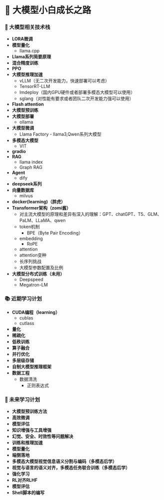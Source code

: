 # 🚀 大模型小白成长之路

### 🤖 大模型相关技术栈
- **LORA微调**
- **模型量化**
  - llama.cpp
- **Llama系列简要原理**
- **混合精度训练**
- **PPO**
- **大模型推理加速**
  - vLLM（无二次开发能力，快速部署可以考虑）
  - TensorRT-LLM
  - Imdeploy（国内GPU硬件或者部署多模态大模型可以使用）
  - sglang（对性能有要求或者团队二次开发能力强可以使用）
- **Flash attention**
- **大模型预训练**
- **大模型部署**
  - ollama
- **大模型微调**
  - Llama Factory - llama3,Qwen系列大模型
- **多模态大模型**
  - VIT
- **gradio**
- **RAG**
  - llama index
  - Graph RAG
- **Agent**
  - dify
- **deepseek系列**
- **向量数据库**
  - milvus
- **docker(learning)（胖虎）**
- **Transformer架构（zomi酱）**
  - 对主流大模型的原理和差异有深入的理解：GPT、chatGPT、T5、GLM、PaLM、LLaMA、qwen
  - token机制
    - BPE（Byte Pair Encoding）
  - embedding
    - RoPE
  - attention
  - attention变种
  - 长序列挑战
  - 大模型参数配置及比例
- **大模型分布式训练（未用）**
  - Deepspeed
  - Megatron-LM
### 📚 近期学习计划
- **CUDA编程（learning）**
  - cublas
  - cutlass
- **量化**
- **稀疏化**
- **低秩训练**
- **算子融合**
- **并行优化**
- **多层级存储**
- **自制大模型推理框架**
- **数据工程**
  - 数据清洗
    - 正则表达式
 ### 🎯 未来学习计划
 - **大模型预训练方法**
 - **高效微调**
 - **模型评估**
 - **知识增强与工具增强**
 - **幻觉、安全、时效性等问题解决**
 - **训练和推理加速**
 - **模型量化**
 - **端侧落地**
 - **多模态大模型视觉信息语义分割与编码（多模态后学）**
 - **视觉与语言的语义对齐，多模态任务联合训练（多模态后学）**
 - **强化学习**
 - **RL对齐RLHF**
 - **模型评估**
 - **Shell脚本的编写**
